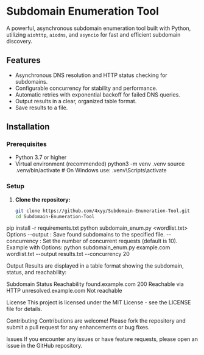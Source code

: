 # Subdomain Enumeration Tool

A powerful, asynchronous subdomain enumeration tool built with Python, utilizing `aiohttp`, `aiodns`, and `asyncio` for fast and efficient subdomain discovery.

## Features

- Asynchronous DNS resolution and HTTP status checking for subdomains.
- Configurable concurrency for stability and performance.
- Automatic retries with exponential backoff for failed DNS queries.
- Output results in a clear, organized table format.
- Save results to a file.

## Installation

### Prerequisites

- Python 3.7 or higher
- Virtual environment (recommended)
python3 -m venv .venv
source .venv/bin/activate  # On Windows use: .venv\Scripts\activate

### Setup

1. **Clone the repository:**
   ```bash
   git clone https://github.com/4xyy/Subdomain-Enumeration-Tool.git
   cd Subdomain-Enumeration-Tool 
pip install -r requirements.txt
python subdomain_enum.py <domain> <wordlist.txt>
Options
--output <file>: Save found subdomains to the specified file.
--concurrency <number>: Set the number of concurrent requests (default is 10).
Example with Options:
python subdomain_enum.py example.com wordlist.txt --output results.txt --concurrency 20

Output
Results are displayed in a table format showing the subdomain, status, and reachability:

Subdomain        	Status	Reachability
found.example.com	200	Reachable via HTTP
unresolved.example.com		Not reachable

License
This project is licensed under the MIT License - see the LICENSE file for details.

Contributing
Contributions are welcome! Please fork the repository and submit a pull request for any enhancements or bug fixes.

Issues
If you encounter any issues or have feature requests, please open an issue in the GitHub repository.


